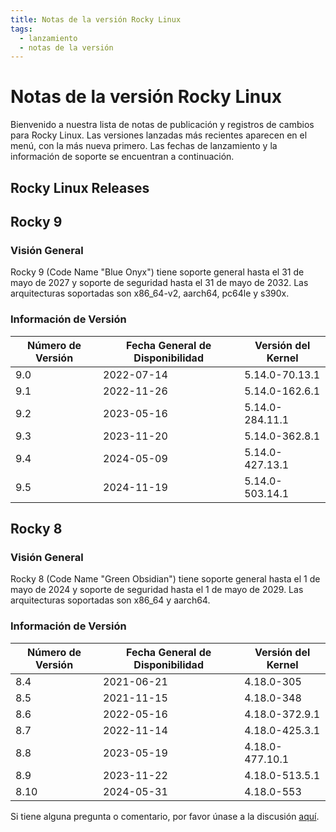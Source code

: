 ```yaml
---
title: Notas de la versión Rocky Linux
tags:
  - lanzamiento
  - notas de la versión
---
```


# Notas de la versión Rocky Linux

Bienvenido a nuestra lista de notas de publicación y registros de cambios para Rocky Linux. Las versiones lanzadas más recientes aparecen en el menú, con la más nueva primero. Las fechas de lanzamiento y la información de soporte se encuentran a continuación.

## Rocky Linux Releases

## Rocky 9

### Visión General

Rocky 9 (Code Name "Blue Onyx") tiene soporte general hasta el 31 de mayo de 2027 y soporte de seguridad hasta el 31 de mayo de 2032. Las arquitecturas soportadas son x86_64-v2, aarch64, pc64le y s390x.

### Información de Versión

| Número de Versión | Fecha General de Disponibilidad | Versión del Kernel |
| ----------------- | ------------------------------- | ------------------ |
| 9.0               | 2022-07-14                      | 5.14.0-70.13.1     |
| 9.1               | 2022-11-26                      | 5.14.0-162.6.1     |
| 9.2               | 2023-05-16                      | 5.14.0-284.11.1    |
| 9.3               | 2023-11-20                      | 5.14.0-362.8.1     |
| 9.4               | 2024-05-09                      | 5.14.0-427.13.1    |
| 9.5               | 2024-11-19                      | 5.14.0-503.14.1    |

## Rocky 8

### Visión General

Rocky 8 (Code Name "Green Obsidian") tiene soporte general hasta el 1 de mayo de 2024 y soporte de seguridad hasta el 1 de mayo de 2029. Las arquitecturas soportadas son x86_64 y aarch64.

### Información de Versión

| Número de Versión | Fecha General de Disponibilidad | Versión del Kernel |
| ----------------- | ------------------------------- | ------------------ |
| 8.4               | 2021-06-21                      | 4.18.0-305         |
| 8.5               | 2021-11-15                      | 4.18.0-348         |
| 8.6               | 2022-05-16                      | 4.18.0-372.9.1     |
| 8.7               | 2022-11-14                      | 4.18.0-425.3.1     |
| 8.8               | 2023-05-19                      | 4.18.0-477.10.1    |
| 8.9               | 2023-11-22                      | 4.18.0-513.5.1     |
| 8.10              | 2024-05-31                      | 4.18.0-553         |

Si tiene alguna pregunta o comentario, por favor únase a la discusión [aquí](https://chat.rockylinux.org/rocky-linux/channels/documentation).
